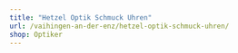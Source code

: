 ```yaml
---
title: "Hetzel Optik Schmuck Uhren"
url: /vaihingen-an-der-enz/hetzel-optik-schmuck-uhren/
shop: Optiker
---
```


